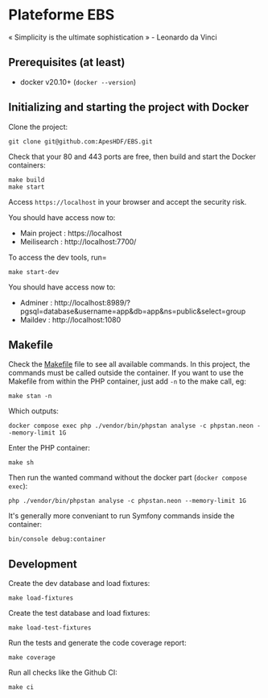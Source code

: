 # Plateforme EBS

« Simplicity is the ultimate sophistication » - Leonardo da Vinci

## Prerequisites (at least)

* docker v20.10+ (`docker --version`)

## Initializing and starting the project with Docker

Clone the project:

    git clone git@github.com:ApesHDF/EBS.git

Check that your 80 and 443 ports are free, then build and start the Docker containers:

    make build
    make start

Access `https://localhost` in your browser and accept the security risk.

You should have access now to:

* Main project : https://localhost
* Meilisearch : http://localhost:7700/

To access the dev tools, run=

    make start-dev

You should have access now to:

* Adminer : http://localhost:8989/?pgsql=database&username=app&db=app&ns=public&select=group
* Maildev : http://localhost:1080

## Makefile

Check the [Makefile](Makefile) file to see all available commands.
In this project, the commands must be called outside the container.
If you want to use the Makefile from within the PHP container, just add `-n`
to the make call, eg:

    make stan -n

Which outputs:

    docker compose exec php ./vendor/bin/phpstan analyse -c phpstan.neon --memory-limit 1G    

Enter the PHP container:

    make sh

Then run the wanted command without the docker part (`docker compose exec`):

    php ./vendor/bin/phpstan analyse -c phpstan.neon --memory-limit 1G

It's generally more conveniant to run Symfony commands inside the container:

    bin/console debug:container

## Development

Create the dev database and load fixtures:

    make load-fixtures

Create the test database and load fixtures:

    make load-test-fixtures

Run the tests and generate the code coverage report:

    make coverage

Run all checks like the Github CI:

    make ci
